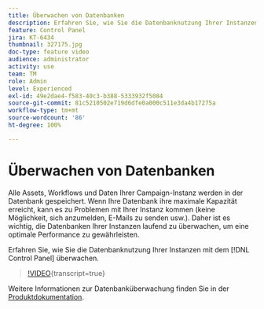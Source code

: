 ```yaml
---
title: Überwachen von Datenbanken
description: Erfahren Sie, wie Sie die Datenbanknutzung Ihrer Instanzen überwachen.
feature: Control Panel
jira: KT-6434
thumbnail: 327175.jpg
doc-type: feature video
audience: administrator
activity: use
team: TM
role: Admin
level: Experienced
exl-id: 49e2dae4-f583-40c3-b388-5333932f5084
source-git-commit: 81c5210502e719d6dfe0a000c511e3da4b17275a
workflow-type: tm+mt
source-wordcount: '86'
ht-degree: 100%

---
```


# Überwachen von Datenbanken

Alle Assets, Workflows und Daten Ihrer Campaign-Instanz werden in der Datenbank gespeichert. Wenn Ihre Datenbank ihre maximale Kapazität erreicht, kann es zu Problemen mit Ihrer Instanz kommen (keine Möglichkeit, sich anzumelden, E-Mails zu senden usw.). Daher ist es wichtig, die Datenbanken Ihrer Instanzen laufend zu überwachen, um eine optimale Performance zu gewährleisten.

Erfahren Sie, wie Sie die Datenbanknutzung Ihrer Instanzen mit dem [!DNL Control Panel] überwachen.

>[!VIDEO](https://video.tv.adobe.com/v/327175?learn=on){transcript=true}

Weitere Informationen zur Datenbanküberwachung finden Sie in der [Produktdokumentation](https://experienceleague.adobe.com/docs/control-panel/using/performance-monitoring/database-monitoring/database-monitoring.html?lang=de).
